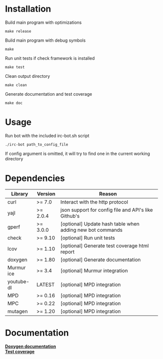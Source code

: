 # Installation

Build main program with optimizations

`make release`

Build main program with debug symbols

`make`

Run unit tests if check framework is installed

`make test`

Clean output directory

`make clean`

Generate documentation and test coverage

`make doc`

# Usage

Run bot with the included irc-bot.sh script

`./irc-bot path_to_config_file`

If config argument is omitted, it will try to find one in the current working directory

# Dependencies

Library    | Version   | Reason
---        | ---       | ---
curl       | >= 7.0    | Interact with the http protocol
yajl       | >= 2.0.4  | json support for config file and API's like Github's
gperf      | >= 3.0.0  | [optional] Update hash table when adding new bot commands
check      | >= 9.10   | [optional] Run unit tests
lcov       | >= 1.10   | [optional] Generate test coverage html report
doxygen    | >= 1.80   | [optional] Generate documentation
Murmur ice | >= 3.4    | [optional] Murmur integration
youtube-dl | LATEST    | [optional] MPD integration
MPD        | >= 0.16   | [optional] MPD integration
MPC        | >= 0.22   | [optional] MPD integration
mutagen    | >= 1.20   | [optional] MPD integration

# Documentation

[**Doxygen documentation**](https://foss.tesyd.teimes.gr/~freestyler/irc-bot/doc)  
[**Test coverage**](https://foss.tesyd.teimes.gr/~freestyler/irc-bot/coverage/src/index.html)
